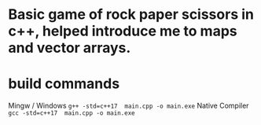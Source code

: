 # Basic game of rock paper scissors in c++, helped introduce me to maps and vector arrays.

# build commands
Mingw / Windows
```g++ -std=c++17  main.cpp -o main.exe```
Native Compiler
```gcc -std=c++17  main.cpp -o main.exe```

